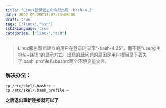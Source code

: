 ```yaml
---
title: "Linux登录进去命令行出现 -bash-4.2"
date: 2022-06-20T15:07:13+08:00
draft: true
tags: ["linux","ssh"]
isCJKLanguage: true
categories: ["linux","ssh"]
---
```


> Linux服务器新建立的用户在登录时显示“-bash-4.2$”，而不是“user@主机名+路径”的显示方式。出现的此问题的原因是用户根目录下丢失了.bash_profile和.bashrc两个环境变量文件。

### **解决办法：**
```shell
cp /etc/skel/.bashrc ~
cp /etc/skel/.bash_profile ~
```
**之后退出重新连接就可以了**